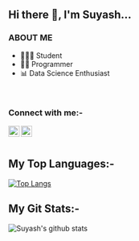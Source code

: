 ## Hi there 👋, I'm Suyash...



### ABOUT ME
- 👨🏻‍🎓 Student
- 👨‍💻 Programmer
- 📊 Data Science Enthusiast

<br />

### Connect with me:-

<a href="https://www.linkedin.com/in/suyash-batham-77371a16b/" rel="nofollow" class="rich-diff-level-one" target="_blank"><img align="left" alt="Suyash Batham | LinkedIn" width="22px" src="https://cdn.jsdelivr.net/npm/simple-icons@v3/icons/linkedin.svg" style="max-width:100%;"></a>

<a href="https://www.instagram.com/suyash_batham/" rel="nofollow" class="rich-diff-level-one" target="_blank"><img align="left" alt="Suyash Batham | Instagram" width="22px" src="https://cdn.jsdelivr.net/npm/simple-icons@v3/icons/instagram.svg" style="max-width:100%;"></a>

<br />
<br />

## My Top Languages:-

[![Top Langs](https://github-readme-stats.vercel.app/api/top-langs/?username=Suyash-Batham&show_icons=true&theme=chartreuse-dark&title_color=8E2DE2&text_color=fff)](https://github.com/Suyash-Batham/github-readme-stats)
<br />

## My Git Stats:-

![Suyash's github stats](https://github-readme-stats.vercel.app/api?username=Suyash-Batham&show_icons=true&theme=chartreuse-dark&title_color=8E2DE2&text_color=fff)

<br />

